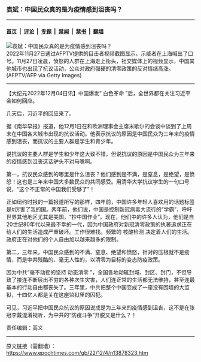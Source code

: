 ### 袁斌：中国民众真的是为疫情感到沮丧吗？

---

#### [首页](../../../..?n13878323) &nbsp;|&nbsp; [评论](../../../../../epoch-comment?n13878323) &nbsp;|&nbsp; [专题](../../../../../epoch-special?n13878323) &nbsp;|&nbsp; [禁闻](../../../../../epoch-news?n13878323) &nbsp;|&nbsp; [禁书](../../../../../books?n13878323) &nbsp;|&nbsp; [翻墙](https://github.com/gfw-breaker/nogfw/blob/master/README.md?n13878323)


<div><img alt="袁斌：中国民众真的是为疫情感到沮丧吗？" class="attachment-djy_600_400 size-djy_600_400 wp-post-image" src="https://i.epochtimes.com/assets/uploads/2022/11/id13875088-GettyImages-1245134004-600x400.jpg"/>
<div class="caption">
 2022年11月27日通过AFPTV提供的目击者视频截图显示，示威者在上海喊出了口号。11月27日凌晨，愤怒的人群在上海走上街头，社交媒体上的视频显示，中国其他城市也出现了抗议活动，公众对政府强硬的清零政策的反对情绪高涨。(AFPTV/AFP via Getty Images)
</div></div><hr/><div class="post_content" id="artbody" itemprop="articleBody">
 <!-- article content begin -->
 <p>
  【大纪元2022年12月04日讯】中国爆发“
  <ok href="https://www.epochtimes.com/gb/tag/%E7%99%BD%E8%89%B2%E9%9D%A9%E5%91%BD.html">
   白色革命
  </ok>
  ”后，全世界都在关注习近平会如何回应。
 </p>
 <p>
  几天后，习近平的回应来了。
 </p>
 <p>
  据《南华早报》报道，他12月1日在和欧洲理事会主席米歇尔的会谈中谈到了上周末在中国各大城市出现的抗议活动。他表示抗议的原因是中国民众为三年来的疫情感到沮丧，而抗议的主要人群是学生和青少年。
 </p>
 <p>
  说抗议的主要人群是学生和少年这大致不错，但说抗议的原因是中国民众为三年来的疫情感到沮丧这话驴头不对马嘴啊。
 </p>
 <p>
  第一，抗议民众感到的哪里是什么沮丧？他们感到是不满，是窒息，是绝望，是愤怒！这也是三年来中国大多数民众的共同感受。用清华大学抗议学生的一句口号说，“这个不正常的中国我们受够了”！
 </p>
 <p>
  正如纽约时报的一篇报道所写的那样，四年前，中国许多年轻人喜欢用的话题标签是#厉害了我的国。两年前，他们说，中国是控制新冠病毒大流行的“学霸”，呼吁世界其他地区尤其是美国，“抄中国作业”。现在，他们中的许多人认为，他们是自20世纪80年代以来最不幸的一代，因为中国政府对新冠清零政策的执著追求正在给人们的生活造成严重破坏。工作很难找。频繁的
  <ok href="https://www.epochtimes.com/gb/tag/%E6%A0%B8%E9%85%B8%E6%A3%80%E6%B5%8B.html">
   核酸检测
  </ok>
  决定着人们的生活。政府正在对他们的个人自由加以越来越多的限制。
 </p>
 <p>
  第二，三年来，中国民众感到的不满、窒息、绝望和愤怒，针对的压根就不是疫情，而是中共残酷的、毫无人性的，以清零为目标的变态防疫政策。
 </p>
 <p>
  因为中共“毫不动摇的坚持
  <ok href="https://www.epochtimes.com/gb/tag/%E5%8A%A8%E6%80%81%E6%B8%85%E9%9B%B6.html">
   动态清零
  </ok>
  ”，全国各地动辄封城、封区、封门，不但导致了接连不断层出不穷的各种次生灾害，人们连正常的生活都无法维持，甚至连最基本的行动自由都丧失了。三年里，中共把整个中国变成了一座没有围墙的大监狱，十四亿人都是关在这座监狱里的囚犯。
 </p>
 <p>
  可见，习近平把中国民众抗议的原因说成是为三年来的疫情感到沮丧，这不是在张冠李戴混淆视听，为中共的“防疫斗争”开脱又是什么？！
 </p>
 <p>
  责任编辑：高义
 </p>
 <!-- article content end -->
 <div id="below_article_ad">
 </div>
</div>


---

原文链接（需翻墙）：https://www.epochtimes.com/gb/22/12/4/n13878323.htm